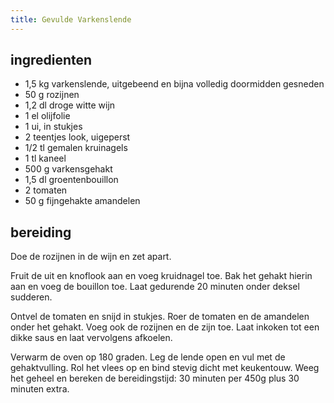 ```yaml
---
title: Gevulde Varkenslende
---
```


## ingredienten

* 1,5 kg varkenslende, uitgebeend en bijna volledig doormidden gesneden
* 50 g rozijnen
* 1,2 dl droge witte wijn
* 1 el olijfolie
* 1 ui, in stukjes
* 2 teentjes look, uigeperst
* 1/2 tl gemalen kruinagels
* 1 tl kaneel
* 500 g varkensgehakt
* 1,5 dl groentenbouillon
* 2 tomaten
* 50 g fijngehakte amandelen

## bereiding

Doe de rozijnen in de wijn en zet apart.

Fruit de uit en knoflook aan en voeg kruidnagel toe. Bak het gehakt hierin aan en voeg de bouillon toe. Laat gedurende 20 minuten onder deksel sudderen.

Ontvel de tomaten en snijd in stukjes. Roer de tomaten en de amandelen onder het gehakt. Voeg ook de rozijnen en de zijn toe. Laat inkoken tot een dikke saus en laat vervolgens afkoelen.

Verwarm de oven op 180 graden. Leg de lende open en vul met de gehaktvulling. Rol het vlees op en bind stevig dicht met keukentouw. Weeg het geheel en bereken de bereidingstijd: 30 minuten per 450g plus 30 minuten extra.

